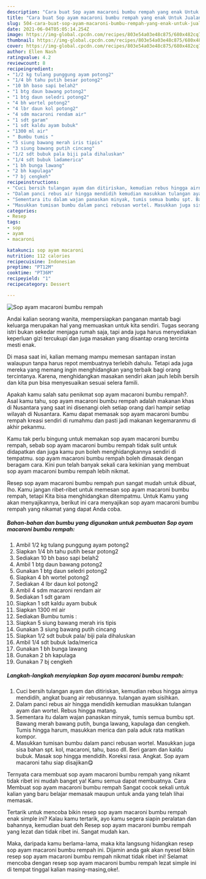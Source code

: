 ```yaml
---
description: "Cara buat Sop ayam macaroni bumbu rempah yang enak Untuk Jualan"
title: "Cara buat Sop ayam macaroni bumbu rempah yang enak Untuk Jualan"
slug: 504-cara-buat-sop-ayam-macaroni-bumbu-rempah-yang-enak-untuk-jualan
date: 2021-06-04T05:05:14.254Z
image: https://img-global.cpcdn.com/recipes/803e54a03e48c875/680x482cq70/sop-ayam-macaroni-bumbu-rempah-foto-resep-utama.jpg
thumbnail: https://img-global.cpcdn.com/recipes/803e54a03e48c875/680x482cq70/sop-ayam-macaroni-bumbu-rempah-foto-resep-utama.jpg
cover: https://img-global.cpcdn.com/recipes/803e54a03e48c875/680x482cq70/sop-ayam-macaroni-bumbu-rempah-foto-resep-utama.jpg
author: Ellen Nash
ratingvalue: 4.2
reviewcount: 8
recipeingredient:
- "1/2 kg tulang punggung ayam potong2"
- "1/4 bh tahu putih besar potong2"
- "10 bh baso sapi belah2"
- "1 btg daun bawang potong2"
- "1 btg daun seledri potong2"
- "4 bh wortel potong2"
- "4 lbr daun kol potong2"
- "4 sdm macaroni rendam air"
- "1 sdt garam"
- "1 sdt kaldu ayam bubuk"
- "1300 ml air"
- " Bumbu tumis "
- "5 siung bawang merah iris tipis"
- "3 siung bawang putih cincang"
- "1/2 sdt bubuk pala biji pala dihaluskan"
- "1/4 sdt bubuk ladamerica"
- "1 bh bunga lawang"
- "2 bh kapulaga"
- "7 bj cengkeh"
recipeinstructions:
- "Cuci bersih tulangan ayam dan ditiriskan, kemudian rebus hingga airnya mendidih, angkat buang air rebusannya. tulangan ayam sisihkan."
- "Dalam panci rebus air hingga mendidih kemudian masukkan tulangan ayam dan wortel. Rebus hingga matang."
- "Sementara itu dalam wajan panaskan minyak, tumis semua bumbu spt. Bawang merah bawang putih, bunga lawang, kapulaga dan cengkeh. Tumis hingga harum, masukkan merica dan pala aduk rata matikan kompor."
- "Masukkan tumisan bumbu dalam panci rebusan wortel. Masukkan juga sisa bahan spt. kol, macaroni, tahu, baso dll. Beri garam dan kaldu bubuk. Masak sop hingga mendidih. Koreksi rasa. Angkat. Sop ayam macaroni tahu siap disajikan😋"
categories:
- Resep
tags:
- sop
- ayam
- macaroni

katakunci: sop ayam macaroni 
nutrition: 112 calories
recipecuisine: Indonesian
preptime: "PT12M"
cooktime: "PT36M"
recipeyield: "1"
recipecategory: Dessert

---
```



![Sop ayam macaroni bumbu rempah](https://img-global.cpcdn.com/recipes/803e54a03e48c875/680x482cq70/sop-ayam-macaroni-bumbu-rempah-foto-resep-utama.jpg)

Andai kalian seorang wanita, mempersiapkan panganan mantab bagi keluarga merupakan hal yang memuaskan untuk kita sendiri. Tugas seorang istri bukan sekedar menjaga rumah saja, tapi anda juga harus menyediakan keperluan gizi tercukupi dan juga masakan yang disantap orang tercinta mesti enak.

Di masa  saat ini, kalian memang mampu memesan santapan instan walaupun tanpa harus repot membuatnya terlebih dahulu. Tetapi ada juga mereka yang memang ingin menghidangkan yang terbaik bagi orang tercintanya. Karena, menghidangkan masakan sendiri akan jauh lebih bersih dan kita pun bisa menyesuaikan sesuai selera famili. 



Apakah kamu salah satu penikmat sop ayam macaroni bumbu rempah?. Asal kamu tahu, sop ayam macaroni bumbu rempah adalah makanan khas di Nusantara yang saat ini disenangi oleh setiap orang dari hampir setiap wilayah di Nusantara. Kamu dapat memasak sop ayam macaroni bumbu rempah kreasi sendiri di rumahmu dan pasti jadi makanan kegemaranmu di akhir pekanmu.

Kamu tak perlu bingung untuk memakan sop ayam macaroni bumbu rempah, sebab sop ayam macaroni bumbu rempah tidak sulit untuk didapatkan dan juga kamu pun boleh menghidangkannya sendiri di tempatmu. sop ayam macaroni bumbu rempah boleh dimasak dengan beragam cara. Kini pun telah banyak sekali cara kekinian yang membuat sop ayam macaroni bumbu rempah lebih nikmat.

Resep sop ayam macaroni bumbu rempah pun sangat mudah untuk dibuat, lho. Kamu jangan ribet-ribet untuk memesan sop ayam macaroni bumbu rempah, tetapi Kita bisa menghidangkan ditempatmu. Untuk Kamu yang akan menyajikannya, berikut ini cara menyajikan sop ayam macaroni bumbu rempah yang nikamat yang dapat Anda coba.

<!--inarticleads1-->

##### Bahan-bahan dan bumbu yang digunakan untuk pembuatan Sop ayam macaroni bumbu rempah:

1. Ambil 1/2 kg tulang punggung ayam potong2
1. Siapkan 1/4 bh tahu putih besar potong2
1. Sediakan 10 bh baso sapi belah2
1. Ambil 1 btg daun bawang potong2
1. Gunakan 1 btg daun seledri potong2
1. Siapkan 4 bh wortel potong2
1. Sediakan 4 lbr daun kol potong2
1. Ambil 4 sdm macaroni rendam air
1. Sediakan 1 sdt garam
1. Siapkan 1 sdt kaldu ayam bubuk
1. Siapkan 1300 ml air
1. Sediakan  Bumbu tumis :
1. Siapkan 5 siung bawang merah iris tipis
1. Gunakan 3 siung bawang putih cincang
1. Siapkan 1/2 sdt bubuk pala/ biji pala dihaluskan
1. Ambil 1/4 sdt bubuk lada/merica
1. Gunakan 1 bh bunga lawang
1. Gunakan 2 bh kapulaga
1. Gunakan 7 bj cengkeh




<!--inarticleads2-->

##### Langkah-langkah menyiapkan Sop ayam macaroni bumbu rempah:

1. Cuci bersih tulangan ayam dan ditiriskan, kemudian rebus hingga airnya mendidih, angkat buang air rebusannya. tulangan ayam sisihkan.
1. Dalam panci rebus air hingga mendidih kemudian masukkan tulangan ayam dan wortel. Rebus hingga matang.
1. Sementara itu dalam wajan panaskan minyak, tumis semua bumbu spt. Bawang merah bawang putih, bunga lawang, kapulaga dan cengkeh. Tumis hingga harum, masukkan merica dan pala aduk rata matikan kompor.
1. Masukkan tumisan bumbu dalam panci rebusan wortel. Masukkan juga sisa bahan spt. kol, macaroni, tahu, baso dll. Beri garam dan kaldu bubuk. Masak sop hingga mendidih. Koreksi rasa. Angkat. Sop ayam macaroni tahu siap disajikan😋




Ternyata cara membuat sop ayam macaroni bumbu rempah yang nikamt tidak ribet ini mudah banget ya! Kamu semua dapat membuatnya. Cara Membuat sop ayam macaroni bumbu rempah Sangat cocok sekali untuk kalian yang baru belajar memasak maupun untuk anda yang telah lihai memasak.

Tertarik untuk mencoba bikin resep sop ayam macaroni bumbu rempah enak simple ini? Kalau kamu tertarik, ayo kamu segera siapin peralatan dan bahannya, kemudian buat deh Resep sop ayam macaroni bumbu rempah yang lezat dan tidak ribet ini. Sangat mudah kan. 

Maka, daripada kamu berlama-lama, maka kita langsung hidangkan resep sop ayam macaroni bumbu rempah ini. Dijamin anda gak akan nyesel bikin resep sop ayam macaroni bumbu rempah nikmat tidak ribet ini! Selamat mencoba dengan resep sop ayam macaroni bumbu rempah lezat simple ini di tempat tinggal kalian masing-masing,oke!.

